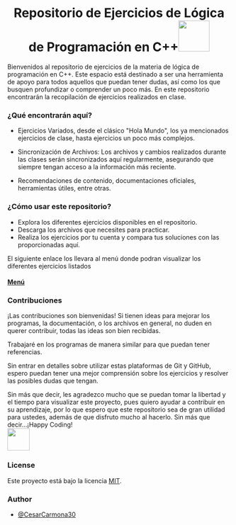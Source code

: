 <h1 align="center">Repositorio de Ejercicios de Lógica de Programación en C++<img src="https://media.tenor.com/8CRuK01WKcMAAAAi/pokemon-pikachu.gif" width="70"></h1>

Bienvenidos al repositorio de ejercicios de la materia de lógica de programación en C++. Este espacio está destinado a ser una herramienta de apoyo para todos aquellos que puedan tener dudas, así como los que busquen profundizar o comprender un poco más.
En este repositorio encontrarán la recopilación de ejercicios realizados en clase.

### ¿Qué encontrarán aquí?
- Ejercicios Variados, desde el clásico "Hola Mundo", los ya mencionados ejercicios de clase, hasta ejercicios un poco más complejos.

- Sincronización de Archivos: Los archivos y cambios realizados durante las clases serán sincronizados aquí regularmente, asegurando que siempre tengan acceso a la información más reciente.

- Recomendaciones de contenido, documentaciones oficiales, herramientas útiles, entre otras.

### ¿Cómo usar este repositorio?
- Explora los diferentes ejercicios disponibles en el repositorio.
- Descarga los archivos que necesites para practicar.
- Realiza los ejercicios por tu cuenta y compara tus soluciones con las proporcionadas aquí.

El siguiente enlace los llevara al menú donde podran visualizar los diferentes ejercicios listados
#### [Menú](Ejercicios-C++)

### Contribuciones
¡Las contribuciones son bienvenidas! 
Si tienen ideas para mejorar los programas, la documentación, o los archivos en general, no duden en querer contribuir, todas las ideas son bien recibidas.

Trabajaré en los programas de manera similar para que puedan tener referencias.

Sin entrar en detalles sobre utilizar estas plataformas de Git y GitHub, espero puedan tener una mejor comprensión sobre los ejercicios y resolver las posibles dudas que tengan.

Sin más que decir, les agradezco mucho que se puedan tomar la libertad y el tiempo para visualizar este proyecto, pues quiero ayudar a contribuir en su aprendizaje, por lo que espero que este repositorio sea de gran utilidad para ustedes, además de que disfruto mucho al hacerlo. 
Sin más que decir...¡Happy Coding!<br><img src="https://media.tenor.com/u56nhKZD24AAAAAj/catkiss-cat.gif" width="50" ></h1>

### License
Este proyecto está bajo la licencia [MIT](https://choosealicense.com/licenses/mit/).
### Author

- [@CesarCarmona30](https://www.github.com/CesarCarmona30)